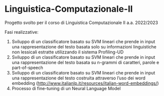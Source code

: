 # Linguistica-Computazionale-II
Progetto svolto per il corso di Linguistica Computazionale II a.a. 2022/2023

Fasi realizzative:

1. Sviluppo di un classificatore basato su SVM lineari che prende in input una rappresentazione del testo basata solo su informazioni linguistiche non lessicali estratte utilizzando il sistema Profiling-UD
2. Sviluppo di un classificatore basato su SVM lineari che prende in input una rappresentazione del testo basata su n-grammi di caratteri, parole e part-of-speech
3. Sviluppo di un classificatore basato su SVM lineari che prende in input una rappresentazione
del testo costruita attraverso l’uso dei word embedding (http://www.italianlp.it/resources/italian-word-embeddings/)
4. Processo di fine-tuning di un Neural Language Model

